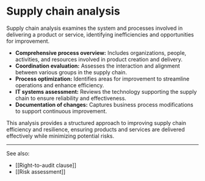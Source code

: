 
# Supply chain analysis

Supply chain analysis examines the system and processes involved in delivering a product or service, identifying inefficiencies and opportunities for improvement.

- **Comprehensive process overview:** Includes organizations, people, activities, and resources involved in product creation and delivery.
- **Coordination evaluation:** Assesses the interaction and alignment between various groups in the supply chain.
- **Process optimization:** Identifies areas for improvement to streamline operations and enhance efficiency.
- **IT systems assessment:** Reviews the technology supporting the supply chain to ensure reliability and effectiveness.
- **Documentation of changes:** Captures business process modifications to support continuous improvement.

This analysis provides a structured approach to improving supply chain efficiency and resilience, ensuring products and services are delivered effectively while minimizing potential risks.

---

See also:

- [[Right-to-audit clause]]
- [[Risk assessment]]